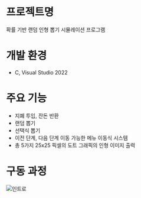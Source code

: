 # 프로젝트명
확률 기반 랜덤 인형 뽑기 시뮬레이션 프로그램

# 개발 환경
- C, Visual Studio 2022 

# 주요 기능
- 지폐 투입, 잔돈 반환
- 랜덤 뽑기
- 선택식 뽑기
- 이전 단계, 다음 단계 이동 가능한 메뉴 이동식 시스템
- 총 5가지 25x25 픽셀의 도트 그래픽의 인형 이미지 출력
  
# 구동 과정

![인트로](./Toy_Grapper/images/1_인트로화면.png)


